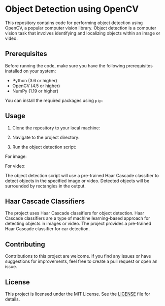# Object Detection using OpenCV

This repository contains code for performing object detection using OpenCV, a popular computer vision library. Object detection is a computer vision task that involves identifying and localizing objects within an image or video.

## Prerequisites

Before running the code, make sure you have the following prerequisites installed on your system:

- Python (3.6 or higher)
- OpenCV (4.5 or higher)
- NumPy (1.19 or higher)

You can install the required packages using `pip`:

## Usage

1. Clone the repository to your local machine:


2. Navigate to the project directory:


3. Run the object detection script:

For image:

For video:

The object detection script will use a pre-trained Haar Cascade classifier to detect objects in the specified image or video. Detected objects will be surrounded by rectangles in the output.

## Haar Cascade Classifiers

The project uses Haar Cascade classifiers for object detection. Haar Cascade classifiers are a type of machine learning-based approach for detecting objects in images or video. The project provides a pre-trained Haar Cascade classifier for car detection.


## Contributing

Contributions to this project are welcome. If you find any issues or have suggestions for improvements, feel free to create a pull request or open an issue.

## License

This project is licensed under the MIT License. See the [LICENSE](LICENSE) file for details.

